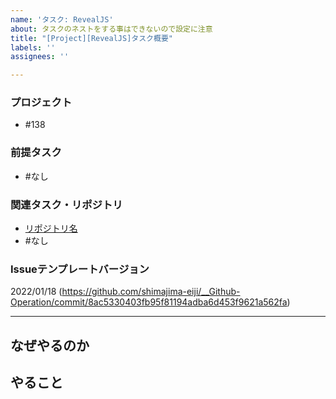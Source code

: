 ```yaml
---
name: 'タスク: RevealJS'
about: タスクのネストをする事はできないので設定に注意
title: "[Project][RevealJS]タスク概要"
labels: ''
assignees: ''

---
```


### プロジェクト
- #138

### 前提タスク
- #なし

### 関連タスク・リポジトリ
-  [リポジトリ名](https://github.com/shimajima-eiji/)
- #なし

### Issueテンプレートバージョン
2022/01/18 (https://github.com/shimajima-eiji/__Github-Operation/commit/8ac5330403fb95f81194adba6d453f9621a562fa)

---

## なぜやるのか


## やること
